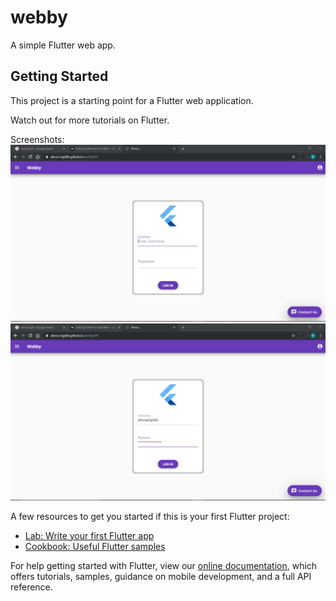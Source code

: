 # webby

A simple Flutter web app.

## Getting Started

This project is a starting point for a Flutter web application.

Watch out for more tutorials on Flutter.

Screenshots: <br />
<img src="shots/whole_show.PNG"><br />
<img src="shots/whole_show2.PNG"><br />

A few resources to get you started if this is your first Flutter project:

- [Lab: Write your first Flutter app](https://flutter.dev/docs/get-started/codelab)
- [Cookbook: Useful Flutter samples](https://flutter.dev/docs/cookbook)

For help getting started with Flutter, view our
[online documentation](https://flutter.dev/docs), which offers tutorials,
samples, guidance on mobile development, and a full API reference.
